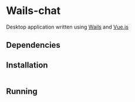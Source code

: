 # Wails-chat
 Desktop application written using [Wails](https://github.com/wailsapp/wails) and [Vue.js](https://github.com/vuejs/vue)


## Dependencies


## Installation
```

```

## Running